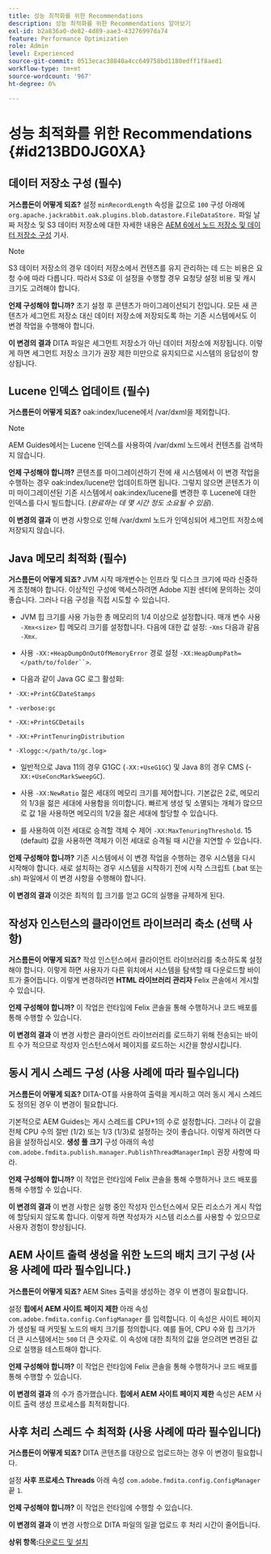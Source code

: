 ```yaml
---
title: 성능 최적화를 위한 Recommendations
description: 성능 최적화를 위한 Recommendations 알아보기
exl-id: b2a836a0-de82-4d89-aae3-43276997da74
feature: Performance Optimization
role: Admin
level: Experienced
source-git-commit: 0513ecac38840a4cc649758bd1180edff1f8aed1
workflow-type: tm+mt
source-wordcount: '967'
ht-degree: 0%

---
```


# 성능 최적화를 위한 Recommendations {#id213BD0JG0XA}

## 데이터 저장소 구성 \(필수\)

**거스름돈이 어떻게 되죠?**
설정 `minRecordLength` 속성을 값으로 `100` 구성 아래에 `org.apache.jackrabbit.oak.plugins.blob.datastore.FileDataStore.` 파일 날짜 저장소 및 S3 데이터 저장소에 대한 자세한 내용은 [AEM 6에서 노드 저장소 및 데이터 저장소 구성](https://helpx.adobe.com/experience-manager/6-5/sites/deploying/using/data-store-config.html) 기사.

>[!NOTE]
>
> S3 데이터 저장소의 경우 데이터 저장소에서 컨텐츠를 유지 관리하는 데 드는 비용은 요청 수에 따라 다릅니다. 따라서 S3로 이 설정을 수행할 경우 요청당 설정 비용 및 캐시 크기도 고려해야 합니다.

**언제 구성해야 합니까?**
초기 설정 후 콘텐츠가 마이그레이션되기 전입니다. 모든 새 콘텐츠가 세그먼트 저장소 대신 데이터 저장소에 저장되도록 하는 기존 시스템에서도 이 변경 작업을 수행해야 합니다.

**이 변경의 결과**
DITA 파일은 세그먼트 저장소가 아닌 데이터 저장소에 저장됩니다. 이렇게 하면 세그먼트 저장소 크기가 권장 제한 미만으로 유지되므로 시스템의 응답성이 향상됩니다.

## Lucene 인덱스 업데이트 \(필수\)

**거스름돈이 어떻게 되죠?**
oak:index/lucene에서 /var/dxml을 제외합니다.

>[!NOTE]
>
> AEM Guides에서는 Lucene 인덱스를 사용하여 /var/dxml 노드에서 컨텐츠를 검색하지 않습니다.

**언제 구성해야 합니까?**
콘텐츠를 마이그레이션하기 전에 새 시스템에서 이 변경 작업을 수행하는 경우 oak:index/lucene만 업데이트하면 됩니다. 그렇지 않으면 콘텐츠가 이미 마이그레이션된 기존 시스템에서 oak:index/lucene를 변경한 후 Lucene에 대한 인덱스를 다시 빌드합니다. \(*완료하는 데 몇 시간 정도 소요될 수 있음*\).

**이 변경의 결과**
이 변경 사항으로 인해 /var/dxml 노드가 인덱싱되어 세그먼트 저장소에 저장되지 않습니다.

## Java 메모리 최적화 \(필수\)

**거스름돈이 어떻게 되죠?**
JVM 시작 매개변수는 인프라 및 디스크 크기에 따라 신중하게 조정해야 합니다. 이상적인 구성에 액세스하려면 Adobe 지원 센터에 문의하는 것이 좋습니다. 그러나 다음 구성을 직접 시도할 수 있습니다.

- JVM 힙 크기를 사용 가능한 총 메모리의 1/4 이상으로 설정합니다. 매개 변수 사용 `-Xmx<size>` 힙 메모리 크기를 설정합니다. 다음에 대한 값 설정: -`Xms` 다음과 같음 `-Xmx`.

- 사용 `-XX:+HeapDumpOnOutOfMemoryError` 경로 설정 `-XX:HeapDumpPath=</path/to/folder``>`.

- 다음과 같이 Java GC 로그 활성화:

`* -XX:+PrintGCDateStamps`

`* -verbose:gc`

`* -XX:+PrintGCDetails`

`* -XX:+PrintTenuringDistribution`

`* -Xloggc:</path/to/gc.log>`

- 일반적으로 Java 11의 경우 G1GC \(`-XX:+UseG1GC`\) 및 Java 8의 경우 CMS \(-`XX:+UseConcMarkSweepGC`\).

- 사용 `-XX:NewRatio` 젊은 세대의 메모리 크기를 제어합니다. 기본값은 2로, 메모리의 1/3을 젊은 세대에 사용함을 의미합니다. 빠르게 생성 및 소멸되는 개체가 많으므로 값 1을 사용하면 메모리의 1/2을 젊은 세대에 할당할 수 있습니다.

- 를 사용하여 이전 세대로 승격할 객체 수 제어 `-XX:MaxTenuringThreshold`. 15 \(default\) 값을 사용하면 객체가 이전 세대로 승격될 때 시간을 지연할 수 있습니다.

**언제 구성해야 합니까?**
기존 시스템에서 이 변경 작업을 수행하는 경우 시스템을 다시 시작해야 합니다. 새로 설치하는 경우 시스템을 시작하기 전에 시작 스크립트 \(.bat 또는 .sh\) 파일에서 이 변경 사항을 수행해야 합니다.

**이 변경의 결과**
이것은 최적의 힙 크기를 얻고 GC의 실행을 규제하게 된다.

## 작성자 인스턴스의 클라이언트 라이브러리 축소 \(선택 사항\)

**거스름돈이 어떻게 되죠?**
작성 인스턴스에서 클라이언트 라이브러리를 축소하도록 설정해야 합니다. 이렇게 하면 사용자가 다른 위치에서 시스템을 탐색할 때 다운로드할 바이트가 줄어듭니다. 이렇게 변경하려면 **HTML 라이브러리 관리자** Felix 콘솔에서 게시할 수 있습니다.

**언제 구성해야 합니까?**
이 작업은 런타임에 Felix 콘솔을 통해 수행하거나 코드 배포를 통해 수행할 수 있습니다.

**이 변경의 결과**
이 변경 사항은 클라이언트 라이브러리를 로드하기 위해 전송되는 바이트 수가 적으므로 작성자 인스턴스에서 페이지를 로드하는 시간을 향상시킵니다.

## 동시 게시 스레드 구성 \(사용 사례에 따라 필수입니다\)

**거스름돈이 어떻게 되죠?**
DITA-OT를 사용하여 출력을 게시하고 여러 동시 게시 스레드도 정의된 경우 이 변경이 필요합니다.

기본적으로 AEM Guides는 게시 스레드를 CPU+1의 수로 설정합니다. 그러나 이 값을 전체 CPU 수의 절반 \(1/2\) 또는 1/3 \(1/3\)로 설정하는 것이 좋습니다. 이렇게 하려면 다음을 설정하십시오. **생성 풀 크기** 구성 아래의 속성 `com.adobe.fmdita.publish.manager.PublishThreadManagerImpl` 권장 사항에 따라.

**언제 구성해야 합니까?**
이 작업은 런타임에 Felix 콘솔을 통해 수행하거나 코드 배포를 통해 수행할 수 있습니다.

**이 변경의 결과**
이 변경 사항은 실행 중인 작성자 인스턴스에서 모든 리소스가 게시 작업에 할당되지 않도록 합니다. 이렇게 하면 작성자가 시스템 리소스를 사용할 수 있으므로 사용자 경험이 향상됩니다.

## AEM 사이트 출력 생성을 위한 노드의 배치 크기 구성 \(사용 사례에 따라 필수입니다.\)

**거스름돈이 어떻게 되죠?**
AEM Sites 출력을 생성하는 경우 이 변경이 필요합니다.

설정 **힙에서 AEM 사이트 페이지 제한** 아래 속성 `com.adobe.fmdita.config.ConfigManager` 를 입력합니다. 이 속성은 사이트 페이지가 생성될 때 커밋될 노드의 배치 크기를 정의합니다. 예를 들어, CPU 수와 힙 크기가 더 큰 시스템에서는 `500` 더 큰 숫자로. 이 속성에 대한 최적의 값을 얻으려면 변경된 값으로 실행을 테스트해야 합니다.

**언제 구성해야 합니까?**
이 작업은 런타임에 Felix 콘솔을 통해 수행하거나 코드 배포를 통해 수행할 수 있습니다.

**이 변경의 결과**
의 수가 증가했습니다. **힙에서 AEM 사이트 페이지 제한** 속성은 AEM 사이트 출력 생성 프로세스를 최적화합니다.

## 사후 처리 스레드 수 최적화 \(사용 사례에 따라 필수입니다\)

**거스름돈이 어떻게 되죠?**
DITA 콘텐츠를 대량으로 업로드하는 경우 이 변경이 필요합니다.

설정 **사후 프로세스 Threads** 아래 속성 `com.adobe.fmdita.config.ConfigManager` 끝 `1`.

**언제 구성해야 합니까?**
이 작업은 런타임에 수행할 수 있습니다.

**이 변경의 결과**
이 변경 사항으로 DITA 파일의 일괄 업로드 후 처리 시간이 줄어듭니다.

**상위 항목:**[&#x200B;다운로드 및 설치](download-install.md)
